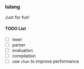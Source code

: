 ### lulang

Just for fun!

#### TODO List

* [ ] lexer
* [ ] parser
* [ ] evaluation
* [ ] compilation
* [ ] use `chan` to improve performance